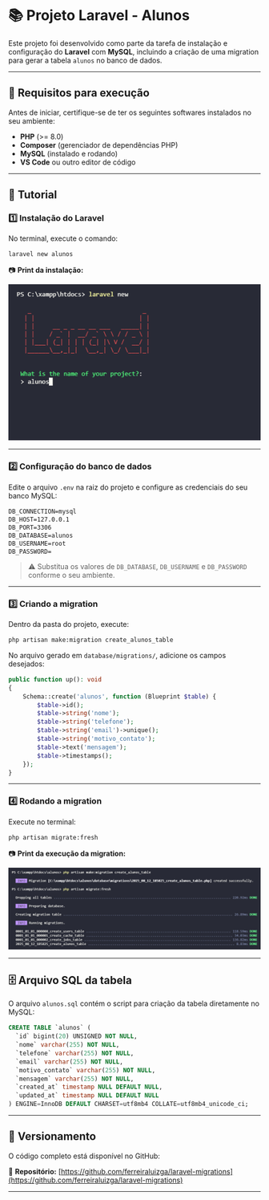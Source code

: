# 📚 Projeto Laravel - Alunos

Este projeto foi desenvolvido como parte da tarefa de instalação e configuração do **Laravel** com **MySQL**, incluindo a criação de uma migration para gerar a tabela `alunos` no banco de dados.

---

## 📌 Requisitos para execução

Antes de iniciar, certifique-se de ter os seguintes softwares instalados no seu ambiente:

- **PHP** (>= 8.0)
- **Composer** (gerenciador de dependências PHP)
- **MySQL** (instalado e rodando)
- **VS Code** ou outro editor de código

---

## 🚀 Tutorial

### 1️⃣ Instalação do Laravel

No terminal, execute o comando:

```bash
laravel new alunos
```

📷 **Print da instalação:**

![Instalação do Laravel](screenshot2.png)

---

### 2️⃣ Configuração do banco de dados

Edite o arquivo `.env` na raiz do projeto e configure as credenciais do seu banco MySQL:

```env
DB_CONNECTION=mysql
DB_HOST=127.0.0.1
DB_PORT=3306
DB_DATABASE=alunos
DB_USERNAME=root
DB_PASSWORD=
```

> ⚠️ Substitua os valores de `DB_DATABASE`, `DB_USERNAME` e `DB_PASSWORD` conforme o seu ambiente.

---

### 3️⃣ Criando a migration

Dentro da pasta do projeto, execute:

```bash
php artisan make:migration create_alunos_table
```

No arquivo gerado em `database/migrations/`, adicione os campos desejados:

```php
public function up(): void
{
    Schema::create('alunos', function (Blueprint $table) {
        $table->id();
        $table->string('nome');
        $table->string('telefone');
        $table->string('email')->unique();
        $table->string('motivo_contato');
        $table->text('mensagem');
        $table->timestamps();
    });
}
```

---

### 4️⃣ Rodando a migration

Execute no terminal:

```bash
php artisan migrate:fresh
```

📷 **Print da execução da migration:**

![Execução da migration](screenshot1.png)

---

## 🗄 Arquivo SQL da tabela

O arquivo `alunos.sql` contém o script para criação da tabela diretamente no MySQL:

```sql
CREATE TABLE `alunos` (
  `id` bigint(20) UNSIGNED NOT NULL,
  `nome` varchar(255) NOT NULL,
  `telefone` varchar(255) NOT NULL,
  `email` varchar(255) NOT NULL,
  `motivo_contato` varchar(255) NOT NULL,
  `mensagem` varchar(255) NOT NULL,
  `created_at` timestamp NULL DEFAULT NULL,
  `updated_at` timestamp NULL DEFAULT NULL
) ENGINE=InnoDB DEFAULT CHARSET=utf8mb4 COLLATE=utf8mb4_unicode_ci;
```

---

## 🔗 Versionamento

O código completo está disponível no GitHub:

📌 **Repositório:** [https://github.com/ferreiraluizga/laravel-migrations](https://github.com/ferreiraluizga/laravel-migrations)

---
